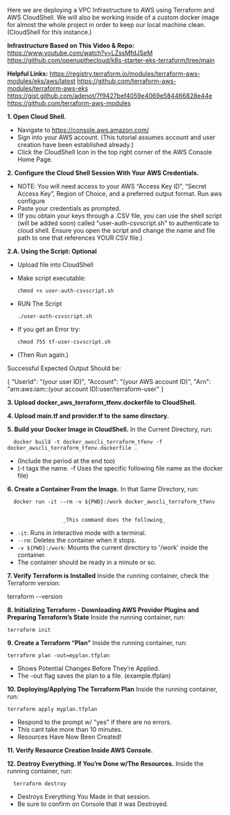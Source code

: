 Here we are deploying a VPC Infrastructure to AWS using Terraform and AWS CloudShell.
We will also be working inside of a custom docker image for almost the whole project in order to keep our local machine clean. (CloudShell for this instance.)

**Infrastructure Based on This Video & Repo:**
    https://www.youtube.com/watch?v=LZssMfdJSeM
    https://github.com/openupthecloud/k8s-starter-eks-terraform/tree/main

**Helpful Links:**
    https://registry.terraform.io/modules/terraform-aws-modules/eks/aws/latest
    https://github.com/terraform-aws-modules/terraform-aws-eks
    https://gist.github.com/adenot/7f9427bef4059e4069e584466828e44e
    https://github.com/terraform-aws-modules





**1. Open Cloud Shell.**
- Navigate to https://console.aws.amazon.com/ 
- Sign into your AWS account. (This tutorial assumes account and user creation have been established already.)
- Click the CloudShell Icon in the top right corner of the AWS Console Home Page.



**2. Configure the Cloud Shell Session With Your AWS Credentials.**
- NOTE: You will need access to your AWS “Access Key ID”, “Secret Access Key”, Region of Choice, and a preferred output format.
  Run     aws configure
- Paste your credentials as prompted.
- (If you obtain your keys through a .CSV file, you can use the shell script (will be added soon) called "user-auth-csvscript.sh" to authenticate to cloud shell. Ensure you open the script and change the name and file path to   one that references YOUR CSV file.)


**2.A. Using the Script: Optional**
- Upload file into CloudShell
- Make script executable:

      chmod +x user-auth-csvscript.sh
  
- RUN The Script

      ./user-auth-csvscript.sh

- If you get an Error try:

      chmod 755 tf-user-csvscript.sh
- (Then Run again.)

Successful Expected Output Should be:


 {
 "UserId": "(your user ID)",
 "Account": "(your AWS account ID)",
 "Arn": "arn:aws:iam::(your account ID):user/terraform-user"
 }

  
**3. Upload docker_aws_terraform_tfenv.dockerfile to CloudShell.**


   
**4. Upload main.tf and provider.tf to the same directory.**



**5. Build your Docker Image in CloudShell.**
In the Current Directory, run:

      docker build -t docker_awscli_terraform_tfenv -f docker_awscli_terraform_tfenv.dockerfile .


-  (Include the period at the end too)
-  (-t tags the name. -f Uses the specific following file name as the docker file)



**6. Create a Container From the Image.**
In that Same Directory, run:

      docker run -it --rm -v ${PWD}:/work docker_awscli_terraform_tfenv


                      _This command does the following_
- `-it`: Runs in interactive mode with a terminal.
- `--rm`: Deletes the container when it stops.
- `-v ${PWD}:/work`: Mounts the current directory to '/work' inside the container.
- The container should be ready in a minute or so.



**7. Verify Terraform is Installed**
Inside the running container, check the Terraform version:
   
   terraform --version


**8. Initializing Terraform - Downloading AWS Provider Plugins and Preparing Terraform’s State**
Inside the running container, run:
   
    terraform init



**9. Create a Terraform “Plan”**
Inside the running container, run:

    terraform plan -out=myplan.tfplan 


- Shows Potential Changes Before They’re Applied. 
- The –out flag saves the plan to a file. (example.tfplan)


**10. Deploying/Applying The Terraform Plan**
Inside the running container, run:

    terraform apply myplan.tfplan

    
- Respond to the prompt w/ "yes" if there are no errors.
- This cant take more than 10 minutes.
- Resources Have Now Been Created!



**11. Verify Resource Creation Inside AWS Console.**


**12. Destroy Everything. If You’re Done w/The Resources.**
Inside the running container, run:
      
      terraform destroy
      
- Destroys Everything You Made in that session.
- Be sure to confirm on Console that it was Destroyed.


